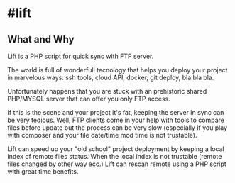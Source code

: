 #lift
====

## What and Why

Lift is a PHP script for quick sync with FTP server.

The world is full of wonderfull tecnology that helps you deploy your project in marvelous ways: ssh tools, cloud API, docker, git deploy, bla bla bla. 

Unfortunately happens that you are stuck with an prehistoric shared PHP/MYSQL server that can offer you only FTP access.

If this is the scene and your project it's fat, keeping the server in sync can be very tedious. Well, FTP clients come in your help with tools to compare files before update but the process can be very slow (especially if you play with composer and your file date/time mod time is not trustable).

Lift can speed up your "old school" project deployment by keeping a local index of remote files status. 
When the local index is not trustable (remote files changed by other way ecc.) Lift can rescan remote using a PHP script with great time benefits.
